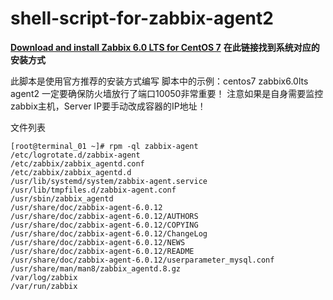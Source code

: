 # shell-script-for-zabbix-agent2
[**Download and install Zabbix 6.0 LTS for CentOS 7**](https://www.zabbix.com/download?zabbix=6.0&os_distribution=centos&os_version=7&components=agent&db=&ws=)
**在此链接找到系统对应的安装方式**

此脚本是使用官方推荐的安装方式编写
脚本中的示例：centos7 zabbix6.0lts agent2
一定要确保防火墙放行了端口10050非常重要！
注意如果是自身需要监控zabbix主机，Server IP要手动改成容器的IP地址！

文件列表
~~~
[root@terminal_01 ~]# rpm -ql zabbix-agent
/etc/logrotate.d/zabbix-agent
/etc/zabbix/zabbix_agentd.conf
/etc/zabbix/zabbix_agentd.d
/usr/lib/systemd/system/zabbix-agent.service
/usr/lib/tmpfiles.d/zabbix-agent.conf
/usr/sbin/zabbix_agentd
/usr/share/doc/zabbix-agent-6.0.12
/usr/share/doc/zabbix-agent-6.0.12/AUTHORS
/usr/share/doc/zabbix-agent-6.0.12/COPYING
/usr/share/doc/zabbix-agent-6.0.12/ChangeLog
/usr/share/doc/zabbix-agent-6.0.12/NEWS
/usr/share/doc/zabbix-agent-6.0.12/README
/usr/share/doc/zabbix-agent-6.0.12/userparameter_mysql.conf
/usr/share/man/man8/zabbix_agentd.8.gz
/var/log/zabbix
/var/run/zabbix
~~~
